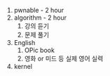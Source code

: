 1. pwnable - 2 hour
2. algorithm - 2 hour
   1. 강의 듣기
   2. 문제 풀기
3. English
   1. OPic book
   2. 영화 or 미드 등 실제 영어 실력
4. kernel